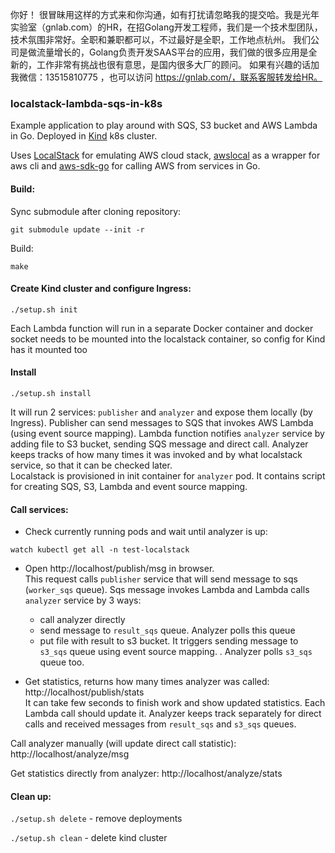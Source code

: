 你好！
很冒昧用这样的方式来和你沟通，如有打扰请忽略我的提交哈。我是光年实验室（gnlab.com）的HR，在招Golang开发工程师，我们是一个技术型团队，技术氛围非常好。全职和兼职都可以，不过最好是全职，工作地点杭州。
我们公司是做流量增长的，Golang负责开发SAAS平台的应用，我们做的很多应用是全新的，工作非常有挑战也很有意思，是国内很多大厂的顾问。
如果有兴趣的话加我微信：13515810775  ，也可以访问 https://gnlab.com/，联系客服转发给HR。
### localstack-lambda-sqs-in-k8s
Example application to play around with SQS, S3 bucket and AWS Lambda in Go.
 Deployed in [Kind](https://kind.sigs.k8s.io/docs/user/quick-start/) k8s cluster. 

Uses [LocalStack](https://github.com/localstack/localstack) for emulating AWS cloud stack, 
[awslocal](https://github.com/localstack/awscli-local) as a wrapper for aws cli
 and [aws-sdk-go](github.com/aws/aws-sdk-go) for calling AWS from services in Go.

#### Build:
Sync submodule after cloning repository:
```
git submodule update --init -r

```
Build:
```
make
```

#### Create Kind cluster and configure Ingress:
```
./setup.sh init
```
Each Lambda function will run in a separate Docker container and docker socket needs to be mounted into the 
localstack container, so config for Kind has it mounted too

#### Install
```
./setup.sh install
```
It will run 2 services: `publisher` and `analyzer` and expose them locally (by Ingress). Publisher can send messages to SQS 
that invokes AWS Lambda (using event source mapping). Lambda function notifies `analyzer` service by adding file to S3 bucket, 
sending SQS message and direct call.
Analyzer keeps tracks of how many times it was invoked and by what localstack service, so that it can be checked later. <br>
Localstack is provisioned in init container for `analyzer` pod. It contains script for creating SQS, S3,
Lambda and event source mapping.

#### Call services:
- Check currently running pods and wait until analyzer is up:
```
watch kubectl get all -n test-localstack
```

- Open http://localhost/publish/msg in browser.<br>
This request calls `publisher` service that will send message to sqs (`worker_sqs` queue). 
Sqs message invokes Lambda and Lambda calls `analyzer` service by 3 ways:
  * call analyzer directly
  * send message to `result_sqs` queue. Analyzer polls this queue
  * put file with result to s3 bucket. It triggers sending message to `s3_sqs` queue using event source mapping.
  . Analyzer polls `s3_sqs` queue too.


- Get statistics, returns how many times analyzer was called: http://localhost/publish/stats <br>
It can take few seconds to finish work and show updated statistics. Each Lambda call should update it.
Analyzer keeps track separately for direct calls and received messages from `result_sqs` and 
`s3_sqs` queues.

Call analyzer manually (will update direct call statistic):
http://localhost/analyze/msg

Get statistics directly from analyzer:
http://localhost/analyze/stats
 
 #### Clean up:
 
 `./setup.sh delete` - remove deployments 
 
 `./setup.sh clean` - delete kind cluster




